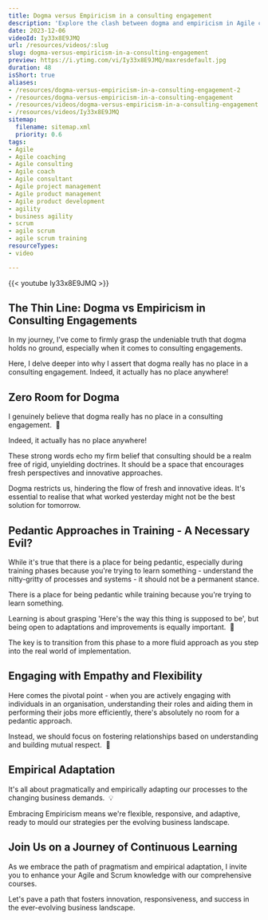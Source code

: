 ```yaml
---
title: Dogma versus Empiricism in a consulting engagement
description: 'Explore the clash between dogma and empiricism in Agile consulting. Learn how to navigate challenges for a more effective team dynamic! #Agile #Scrum #Consulting'
date: 2023-12-06
videoId: Iy33x8E9JMQ
url: /resources/videos/:slug
slug: dogma-versus-empiricism-in-a-consulting-engagement
preview: https://i.ytimg.com/vi/Iy33x8E9JMQ/maxresdefault.jpg
duration: 48
isShort: true
aliases:
- /resources/dogma-versus-empiricism-in-a-consulting-engagement-2
- /resources/dogma-versus-empiricism-in-a-consulting-engagement
- /resources/videos/dogma-versus-empiricism-in-a-consulting-engagement
- /resources/videos/Iy33x8E9JMQ
sitemap:
  filename: sitemap.xml
  priority: 0.6
tags:
- Agile
- Agile coaching
- Agile consulting
- Agile coach
- Agile consultant
- Agile project management
- Agile product management
- Agile product development
- agility
- business agility
- scrum
- agile scrum
- agile scrum training
resourceTypes:
- video

---
```

{{< youtube Iy33x8E9JMQ >}}

## The Thin Line: Dogma vs Empiricism in Consulting Engagements

In my journey, I've come to firmly grasp the undeniable truth that dogma holds no ground, especially when it comes to consulting engagements.

Here, I delve deeper into why I assert that dogma really has no place in a consulting engagement. Indeed, it actually has no place anywhere!

## Zero Room for Dogma

I genuinely believe that dogma really has no place in a consulting engagement.  🚫

Indeed, it actually has no place anywhere!

These strong words echo my firm belief that consulting should be a realm free of rigid, unyielding doctrines. It should be a space that encourages fresh perspectives and innovative approaches.

Dogma restricts us, hindering the flow of fresh and innovative ideas. It's essential to realise that what worked yesterday might not be the best solution for tomorrow.

## Pedantic Approaches in Training - A Necessary Evil?

While it's true that there is a place for being pedantic, especially during training phases because you're trying to learn something - understand the nitty-gritty of processes and systems - it should not be a permanent stance.

There is a place for being pedantic while training because you're trying to learn something.

Learning is about grasping 'Here's the way this thing is supposed to be', but being open to adaptations and improvements is equally important.  📘

The key is to transition from this phase to a more fluid approach as you step into the real world of implementation.

## Engaging with Empathy and Flexibility

Here comes the pivotal point - when you are actively engaging with individuals in an organisation, understanding their roles and aiding them in performing their jobs more efficiently, there's absolutely no room for a pedantic approach.

Instead, we should focus on fostering relationships based on understanding and building mutual respect.  🤝

## Empirical Adaptation

It's all about pragmatically and empirically adapting our processes to the changing business demands.  💡

Embracing Empiricism means we're flexible, responsive, and adaptive, ready to mould our strategies per the evolving business landscape.

## Join Us on a Journey of Continuous Learning

As we embrace the path of pragmatism and empirical adaptation, I invite you to enhance your Agile and Scrum knowledge with our comprehensive courses.

Let's pave a path that fosters innovation, responsiveness, and success in the ever-evolving business landscape.






